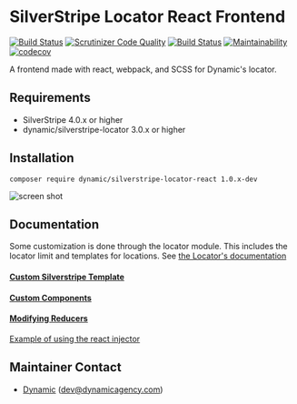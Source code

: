 # SilverStripe Locator React Frontend

[![Build Status](https://travis-ci.org/dynamic/silverstripe-locator-frontend-react.svg?branch=master)](https://travis-ci.org/dynamic/silverstripe-locator-frontend-react)
[![Scrutinizer Code Quality](https://scrutinizer-ci.com/g/dynamic/silverstripe-locator-frontend-react/badges/quality-score.png?b=master)](https://scrutinizer-ci.com/g/dynamic/silverstripe-locator-frontend-react/?branch=master)
[![Build Status](https://scrutinizer-ci.com/g/dynamic/silverstripe-locator-frontend-react/badges/build.png?b=master)](https://scrutinizer-ci.com/g/dynamic/silverstripe-locator-frontend-react/build-status/master)
[![Maintainability](https://api.codeclimate.com/v1/badges/b8ab3bc961aa17e3d4db/maintainability)](https://codeclimate.com/github/dynamic/silverstripe-locator-frontend-react/maintainability)
[![codecov](https://codecov.io/gh/dynamic/silverstripe-locator-frontend-react/branch/master/graph/badge.svg)](https://codecov.io/gh/dynamic/silverstripe-locator-frontend-react)

A frontend made with react, webpack, and SCSS for Dynamic's locator.

## Requirements

 *  SilverStripe 4.0.x or higher
 *  dynamic/silverstripe-locator 3.0.x or higher
 

## Installation

`composer require dynamic/silverstripe-locator-react 1.0.x-dev`

![screen shot](docs/_images/Locator.png)
 
## Documentation

Some customization is done through the locator module. This includes the locator limit and templates for locations. See [the Locator's documentation](https://github.com/dynamic/silverstripe-locator/blob/master/docs/en/index.md)

#### [Custom Silverstripe Template](docs/template.md)
#### [Custom Components](docs/custom-component.md)
#### [Modifying Reducers](docs/reducer-modification.md)

[Example of using the react injector](https://github.com/mak001/react-locator-test)

## Maintainer Contact

 *  [Dynamic](http://www.dynamicagency.com) (<dev@dynamicagency.com>)
